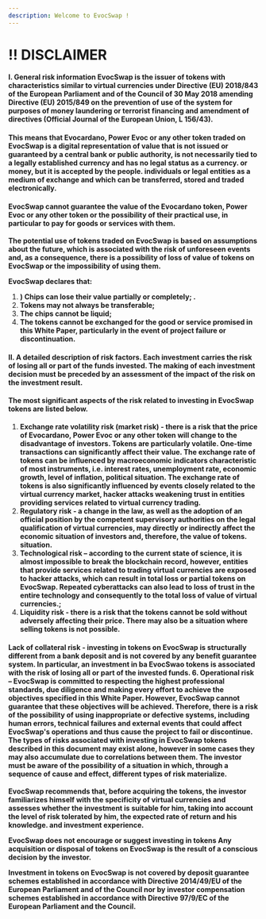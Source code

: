 ```yaml
---
description: Welcome to EvocSwap !
---
```


# ‼ DISCLAIMER

#### I. General risk information EvocSwap is the issuer of tokens with characteristics similar to virtual currencies under Directive (EU) 2018/843 of the European Parliament and of the Council of 30 May 2018 amending Directive (EU) 2015/849 on the prevention of use of the system for purposes of money laundering or terrorist financing and amendment of directives (Official Journal of the European Union, L 156/43).

#### This means that Evocardano, Power Evoc or any other token traded on EvocSwap is a digital representation of value that is not issued or guaranteed by a central bank or public authority, is not necessarily tied to a legally established currency and has no legal status as a currency. or money, but it is accepted by the people. individuals or legal entities as a medium of exchange and which can be transferred, stored and traded electronically.

#### EvocSwap cannot guarantee the value of the Evocardano token, Power Evoc or any other token or the possibility of their practical use, in particular to pay for goods or services with them.

**The potential use of tokens traded on EvocSwap is based on assumptions about the future, which is associated with the risk of unforeseen events and, as a consequence, there is a possibility of loss of value of tokens on EvocSwap or the impossibility of using them.**

**EvocSwap declares that:**

1. **) Chips can lose their value partially or completely; .**
2. **Tokens may not always be transferable;**
3. **The chips cannot be liquid;**
4. **The tokens cannot be exchanged for the good or service promised in this White Paper, particularly in the event of project failure or discontinuation.**

#### II. A detailed description of risk factors. Each investment carries the risk of losing all or part of the funds invested. The making of each investment decision must be preceded by an assessment of the impact of the risk on the investment result.

#### The most significant aspects of the risk related to investing in EvocSwap tokens are listed below.

1. **Exchange rate volatility risk (market risk) - there is a risk that the price of Evocardano, Power Evoc or any other token will change to the disadvantage of investors. Tokens are particularly volatile. One-time transactions can significantly affect their value. The exchange rate of tokens can be influenced by macroeconomic indicators characteristic of most instruments, i.e. interest rates, unemployment rate, economic growth, level of inflation, political situation. The exchange rate of tokens is also significantly influenced by events closely related to the virtual currency market, hacker attacks weakening trust in entities providing services related to virtual currency trading.**
2. **Regulatory risk - a change in the law, as well as the adoption of an official position by the competent supervisory authorities on the legal qualification of virtual currencies, may directly or indirectly affect the economic situation of investors and, therefore, the value of tokens. situation.**
3. **Technological risk – according to the current state of science, it is almost impossible to break the blockchain record, however, entities that provide services related to trading virtual currencies are exposed to hacker attacks, which can result in total loss or partial tokens on EvocSwap. Repeated cyberattacks can also lead to loss of trust in the entire technology and consequently to the total loss of value of virtual currencies.;**
4. **Liquidity risk - there is a risk that the tokens cannot be sold without adversely affecting their price. There may also be a situation where selling tokens is not possible.**

#### Lack of collateral risk - investing in tokens on EvocSwap is structurally different from a bank deposit and is not covered by any benefit guarantee system. In particular, an investment in ba EvocSwao tokens is associated with the risk of losing all or part of the invested funds. 6. Operational risk – EvocSwap is committed to respecting the highest professional standards, due diligence and making every effort to achieve the objectives specified in this White Paper. However, EvocSwap cannot guarantee that these objectives will be achieved. Therefore, there is a risk of the possibility of using inappropriate or defective systems, including human errors, technical failures and external events that could affect EvocSwap's operations and thus cause the project to fail or discontinue. The types of risks associated with investing in EvocSwap tokens described in this document may exist alone, however in some cases they may also accumulate due to correlations between them. The investor must be aware of the possibility of a situation in which, through a sequence of cause and effect, different types of risk materialize.

**EvocSwap recommends that, before acquiring the tokens, the investor familiarizes himself with the specificity of virtual currencies and assesses whether the investment is suitable for him, taking into account the level of risk tolerated by him, the expected rate of return and his knowledge. and investment experience.**

**EvocSwap does not encourage or suggest investing in tokens Any acquisition or disposal of tokens on EvocSwap is the result of a conscious decision by the investor.**

**Investment in tokens on EvocSwap is not covered by deposit guarantee schemes established in accordance with Directive 2014/49/EU of the European Parliament and of the Council nor by investor compensation schemes established in accordance with Directive 97/9/EC of the European Parliament and the Council.**
